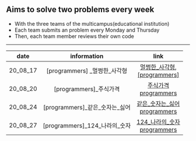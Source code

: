 ## Aims to solve two problems every week


* With the three teams of the multicampus(educational institution)
* Each team submits an problem every Monday and Thursday
* Then, each team member reviews their own code

---



|   date   |           information            |                             link                             |
| :------: | :------------------------------: | :----------------------------------------------------------: |
| 20_08_17 |  [programmers] \_멀쩡한_사각형   | [멀쩡한_사각형](https://github.com/nickhealthy/Algorithm/blob/master/20_08_17/[programmers]_멀쩡한_사각형.py), <br />[[programmers]](https://programmers.co.kr/learn/courses/30/lessons/62048) |
| 20_08_20 |      [programmers]_주식가격      | [주식가격](https://github.com/nickhealthy/Algorithm/blob/master/20_08_20/[programmers]_주식가격.py)<br />[programmers](https://programmers.co.kr/learn/courses/30/lessons/42584) |
| 20_08_24 | [programmers]\_같은\_숫자는_싫어 | [같은\_숫자는_싫어](https://github.com/nickhealthy/Algorithm/blob/master/20_08_24/[programmers]_같은_숫자는_싫어.py)<br />[programmers](https://programmers.co.kr/learn/courses/30/lessons/12906) |
| 20_08_27 | [programmers]\_124\_나라의_숫자  | [124\_나라의_숫자](https://github.com/nickhealthy/Algorithm/blob/master/20_08_27/[programmers]_124_나라의_숫자.py)<br />[programmers](https://programmers.co.kr/learn/courses/30/lessons/12899) |

